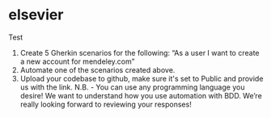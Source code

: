 # elsevier

Test

1.	Create 5 Gherkin scenarios for the following: “As a user I want to create a new account for mendeley.com”
2.	Automate one of the scenarios created above.
3.	Upload your codebase to github, make sure it's set to Public and provide us with the link.
N.B. - You can use any programming language you desire! We want to understand how you use automation with BDD.
We’re really looking forward to reviewing your responses!
